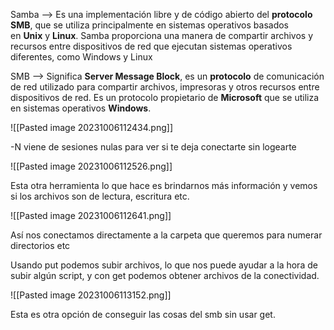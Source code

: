 
Samba --> Es una implementación libre y de código abierto del **protocolo SMB**, que se utiliza principalmente en sistemas operativos basados en **Unix** y **Linux**. Samba proporciona una manera de compartir archivos y recursos entre dispositivos de red que ejecutan sistemas operativos diferentes, como Windows y Linux

SMB --> Significa **Server Message Block**, es un **protocolo** de comunicación de red utilizado para compartir archivos, impresoras y otros recursos entre dispositivos de red. Es un protocolo propietario de **Microsoft** que se utiliza en sistemas operativos **Windows**.

![[Pasted image 20231006112434.png]]

-N viene de sesiones nulas para ver si te deja conectarte sin logearte

![[Pasted image 20231006112526.png]]

Esta otra herramienta lo que hace es brindarnos más información y vemos si los archivos son de lectura, escritura etc.

![[Pasted image 20231006112641.png]]

Así nos conectamos directamente a la carpeta que queremos para numerar directorios etc

Usando put podemos subir archivos, lo que nos puede ayudar a la hora de subir algún script, y con get podemos obtener archivos de la conectividad.

![[Pasted image 20231006113152.png]]

Esta es otra opción de conseguir las cosas del smb sin usar get.

